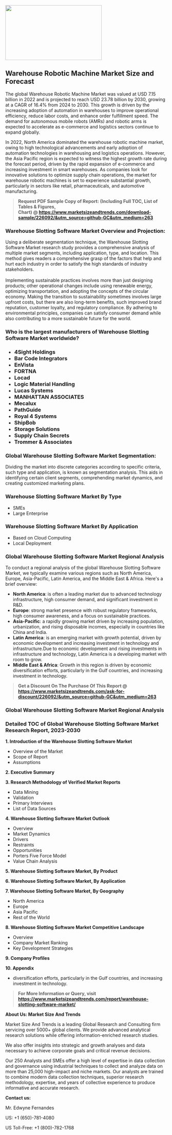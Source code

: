 <p><img class="alignnone size-medium wp-image-20088" src="https://ffe5etoiles.com/wp-content/uploads/2024/12/MST1-300x171.png" alt="" width="300" height="171" /></p><h2>Warehouse Robotic Machine Market Size and Forecast</h2><p>The global Warehouse Robotic Machine Market was valued at USD 7.15 billion in 2022 and is projected to reach USD 23.78 billion by 2030, growing at a CAGR of 16.4% from 2024 to 2030. This growth is driven by the increasing adoption of automation in warehouses to improve operational efficiency, reduce labor costs, and enhance order fulfillment speed. The demand for autonomous mobile robots (AMRs) and robotic arms is expected to accelerate as e-commerce and logistics sectors continue to expand globally.</p><p>In 2022, North America dominated the warehouse robotic machine market, owing to high technological advancements and early adoption of automation technologies in warehousing and logistics operations. However, the Asia Pacific region is expected to witness the highest growth rate during the forecast period, driven by the rapid expansion of e-commerce and increasing investment in smart warehouses. As companies look for innovative solutions to optimize supply chain operations, the market for warehouse robotic machines is set to experience substantial growth, particularly in sectors like retail, pharmaceuticals, and automotive manufacturing.</p></p><blockquote id="" class=""><strong>Request PDF Sample Copy of Report: (Including Full TOC, List of Tables &amp; Figures, Chart)&nbsp;@&nbsp;<strong><a href="https://www.marketsizeandtrends.com/download-sample/226092/&utm_source=github-GC&utm_medium=263" target="_blank">https://www.marketsizeandtrends.com/download-sample/226092/&utm_source=github-GC&utm_medium=263</a></strong></strong></blockquote><h3 id="" class="">Warehouse Slotting Software Market&nbsp;Overview and Projection:</h3><p id="" class="">Using a deliberate segmentation technique, the Warehouse Slotting Software Market research study provides a comprehensive analysis of multiple market segments, including application, type, and location. This method gives readers a comprehensive grasp of the factors that help and hurt each industry in order to satisfy the high standards of industry stakeholders. <br /> <br />Implementing sustainable practices involves more than just designing products; other operational changes include using renewable energy, optimizing transportation, and adopting the concepts of the circular economy. Making the transition to sustainability sometimes involves large upfront costs, but there are also long-term benefits, such improved brand reputation, customer loyalty, and regulatory compliance. By adhering to environmental principles, companies can satisfy consumer demand while also contributing to a more sustainable future for the world.</p><h3 id="" class="">Who is the largest manufacturers of&nbsp;Warehouse Slotting Software Market worldwide?</h3><h3 class=""><p><ul><li>4Sight Holdings </li><li> Bar Code Integrators </li><li> EnVista </li><li> FORTNA </li><li> Locad </li><li> Logic Material Handling </li><li> Lucas Systems </li><li> MANHATTAN ASSOCIATES </li><li> Mecalux </li><li> PathGuide </li><li> Royal 4 Systems </li><li> ShipBob </li><li> Storage Solutions </li><li> Supply Chain Secrets </li><li> Trommer & Associates</li></ul></p></h3><h3 id="" class="">Global&nbsp;Warehouse Slotting Software Market Segmentation:</h3><p id="" class="">Dividing the market into discrete categories according to specific criteria, such type and application, is known as segmentation analysis. This aids in identifying certain client segments, comprehending market dynamics, and creating customized marketing plans.</p><h3 id="" class="">Warehouse Slotting Software Market&nbsp;By Type</h3><p><p><ul><li>SMEs</li><li> Large Enterprise</p></li></ul></p></p><h3 id="" class="">Warehouse Slotting Software Market&nbsp;By Application</h3><p class=""><p><ul><li>Based on Cloud Computing</li><li> Local Deployment</li></ul></p></p><h3 id="" class="">Global Warehouse Slotting Software Market Regional Analysis</h3><p id="" class="">To conduct a regional analysis of the global Warehouse Slotting Software Market, we typically examine various regions such as North America, Europe, Asia-Pacific, Latin America, and the Middle East &amp; Africa. Here's a brief overview:</p><ul><li><strong>North America</strong>: is often a leading market due to advanced technology infrastructure, high consumer demand, and significant investment in R&amp;D.</li><li><strong>Europe</strong>: strong market presence with robust regulatory frameworks, high consumer awareness, and a focus on sustainable practices.</li><li><strong>Asia-Pacific</strong>: a rapidly growing market driven by increasing population, urbanization, and rising disposable incomes, especially in countries like China and India.</li><li><strong>Latin America</strong>: is an emerging market with growth potential, driven by economic development and increasing investment in technology and infrastructure.Due to economic development and rising investments in infrastructure and technology, Latin America is a developing market with room to grow.</li><li><strong>Middle East &amp; Africa</strong>: Growth in this region is driven by economic diversification efforts, particularly in the Gulf countries, and increasing investment in technology.</li></ul><blockquote id="" class=""><strong>Get a Discount On The Purchase Of This Report @ <strong><a href="https://www.marketsizeandtrends.com/ask-for-discount/226092/&utm_source=github-GC&utm_medium=263" target="_blank">https://www.marketsizeandtrends.com/ask-for-discount/226092/&utm_source=github-GC&utm_medium=263</a></strong></strong></blockquote><h3 id="" class="">Global Warehouse Slotting Software Market Regional Analysis</h3><h3 id="" class="">Detailed TOC of Global Warehouse Slotting Software Market Research Report, 2023-2030</h3><p id="" class=""><strong>1. Introduction of the Warehouse Slotting Software Market</strong></p><ul><li>Overview of the Market</li><li>Scope of Report</li><li>Assumptions</li></ul><p id="" class=""><strong>2. Executive Summary</strong></p><p id="" class=""><strong>3. Research Methodology of Verified Market Reports</strong></p><ul><li>Data Mining</li><li>Validation</li><li>Primary Interviews</li><li>List of Data Sources</li></ul><p id="" class=""><strong>4. Warehouse Slotting Software Market Outlook</strong></p><ul><li>Overview</li><li>Market Dynamics</li><li>Drivers</li><li>Restraints</li><li>Opportunities</li><li>Porters Five Force Model</li><li>Value Chain Analysis</li></ul><p id="" class=""><strong>5. Warehouse Slotting Software Market, By Product</strong></p><p id="" class=""><strong>6. Warehouse Slotting Software Market, By Application</strong></p><p id="" class=""><strong>7. Warehouse Slotting Software Market, By Geography</strong></p><ul><li>North America</li><li>Europe</li><li>Asia Pacific</li><li>Rest of the World</li></ul><p id="" class=""><strong>8. Warehouse Slotting Software Market Competitive Landscape</strong></p><ul><li>Overview</li><li>Company Market Ranking</li><li>Key Development Strategies</li></ul><p id="" class=""><strong>9. Company Profiles</strong></p><p id="" class=""><strong>10. Appendix</strong></p><ul><li>diversification efforts, particularly in the Gulf countries, and increasing investment in technology.</li></ul><blockquote id="" class=""><strong>For More Information or Query, visit <strong><strong><a href="https://www.marketsizeandtrends.com/report/warehouse-slotting-software-market/" target="_blank">https://www.marketsizeandtrends.com/report/warehouse-slotting-software-market/</a></strong></strong></strong></blockquote><p id="" class=""><strong>About Us: Market Size And Trends</strong></p><p id="" class="">Market Size And Trends is a leading Global Research and Consulting firm servicing over 5000+ global clients. We provide advanced analytical research solutions while offering information-enriched research studies.</p><p id="" class="">We also offer insights into strategic and growth analyses and data necessary to achieve corporate goals and critical revenue decisions.</p><p id="" class="">Our 250 Analysts and SMEs offer a high level of expertise in data collection and governance using industrial techniques to collect and analyze data on more than 25,000 high-impact and niche markets. Our analysts are trained to combine modern data collection techniques, superior research methodology, expertise, and years of collective experience to produce informative and accurate research.</p><p id="" class=""><strong>Contact us:</strong></p><p id="" class="">Mr. Edwyne Fernandes</p><p id="" class="">US: +1 (650)-781-4080</p><p id="" class="">US Toll-Free: +1 (800)-782-1768</p>
